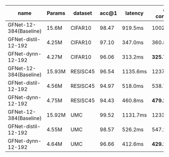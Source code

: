 

| name | Params | dataset | acc@1 | latency | energy consumption |
| --- | --- | --- | --- | --- | --- |
| GFNet-12-384(Baseline) | 15.6M | CIFAR10 | 98.47 | 919.5ms | 1002.2mJ/0% |
| GFNet-distil-12-192 | 4.25M | CIFAR10 | 97.10 | 347.0ms | 360.8mJ/63.9% |
| GFNet-dynn-12-192 | 4.27M | CIFAR10 | 96.06 | 313.2ms | **325.7mJ/67.5%** |
| GFNet-12-384(Baseline) | 15.93M | RESISC45 | 96.54 | 1135.6ms | 1237.8mJ/0% |
| GFNet-distil-12-192 | 4.56M | RESISC45 | 94.97 | 518.0ms | 538.7mJ/56.4% |
| GFNet-dynn-12-192 | 4.75M | RESISC45 | 94.43 | 460.8ms | **479.2mJ/61.2%** |
| GFNet-12-384(Baseline) | 15.92M | UMC | 99.52 | 1131.7ms | 1233.5mJ/0% |
| GFNet-distil-12-192 | 4.55M | UMC | 98.57 | 526.2ms | 547.2mJ/55.6% |
| GFNet-dynn-12-192 | 4.64M | UMC | 96.66 | 412.6ms | **429.1mJ/65.2%** |
